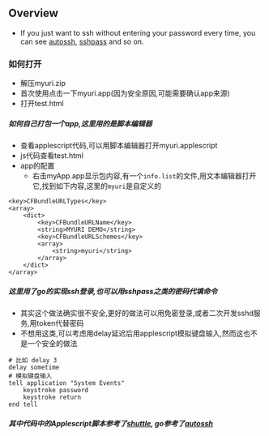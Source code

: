 ## Overview
- If you just want to ssh without entering your password every time, you can see [autossh](https://github.com/kotorimiao/autossh), [sshpass](https://www.google.com/search?q=sshpass) and so on.

### 如何打开
- 解压myuri.zip
- 首次使用点击一下myuri.app(因为安全原因,可能需要确认app来源)
- 打开test.html

##### 如何自己打包一个app,这里用的是脚本编辑器
- 查看applescript代码,可以用脚本编辑器打开myuri.applescript
- js代码查看test.html
- app的配置
  - 右击myApp.app显示包内容,有一个`info.list`的文件,用文本编辑器打开它,找到如下内容,这里的`myuri`是自定义的
```applescript
<key>CFBundleURLTypes</key>
<array>
	<dict>
		<key>CFBundleURLName</key>
		<string>MYURI DEMO</string>
		<key>CFBundleURLSchemes</key>
		<array>
			<string>myuri</string>
		</array>
	</dict>
</array>
```

##### 这里用了go的实现ssh登录,也可以用sshpass之类的密码代填命令
- 其实这个做法确实很不安全,更好的做法可以用免密登录,或者二次开发sshd服务,用token代替密码
- 不想用这类,可以考虑用delay延迟后用applescript模拟键盘输入,然而这也不是一个安全的做法
```applescript
# 比如 delay 3
delay sometime
# 模拟键盘输入
tell application "System Events"
	keystroke password
	keystroke return
end tell
```

##### 其中代码中的Applescript脚本参考了[shuttle](https://github.com/fitztrev/shuttle), go参考了[autossh](https://github.com/islenbo/autossh)
